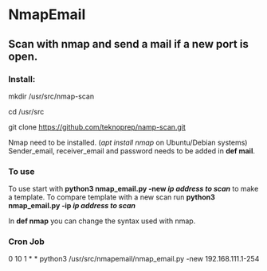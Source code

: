 # NmapEmail

## Scan with nmap and send a mail if a new port is open.

### Install:
mkdir /usr/src/nmap-scan

cd /usr/src

git clone https://github.com/teknoprep/namp-scan.git


Nmap need to be installed. (*apt install nmap* on Ubuntu/Debian systems)
Sender_email, receiver_email and password needs to be added in **def mail**.

### To use
To use start with **python3 nmap_email.py -new *ip address to scan*** to make a template.
To compare template with a new scan run **python3 nmap_email.py -ip *ip address to scan***

In **def nmap** you can change the syntax used with nmap.

### Cron Job
0 10 1 * *  python3 /usr/src/nmapemail/nmap_email.py -new 192.168.111.1-254
